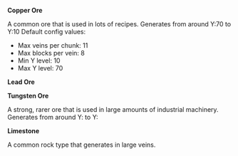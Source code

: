 **Copper Ore**

A common ore that is used in lots of recipes.
Generates from around Y:70 to Y:10
Default config values: 
- Max veins per chunk: 11
- Max blocks per vein: 8
- Min Y level: 10
- Max Y level: 70

**Lead Ore**


**Tungsten Ore**

A strong, rarer ore that is used in large amounts of industrial machinery.
Generates from around Y: to Y:

**Limestone**

A common rock type that generates in large veins.